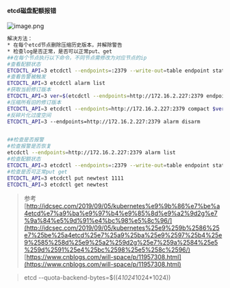 #### etcd磁盘配额报错
![image.png](https://cdn.nlark.com/yuque/0/2020/png/2623495/1605514847990-568d1212-5370-4254-9b79-de4b757e4970.png#align=left&display=inline&height=45&margin=%5Bobject%20Object%5D&name=image.png&originHeight=45&originWidth=958&size=16488&status=done&style=none&width=958)
```bash
解决方法：
* 在每个etcd节点删除压缩历史版本，并解除警告
* 检查log是否正常，是否可以正常put、get
##在每个节点执行以下命令，不同节点需修改为对应节点的ip
#查看配额状态
ETCDCTL_API=3 etcdctl --endpoints=:2379 --write-out=table endpoint status
#查看告警被触发
ETCDCTL_API=3 etcdctl alarm list
#获取当前修订版本
ETCDCTL_API=3 ver=$(etcdctl --endpoints=http://172.16.2.227:2379 endpoint status --write-out="json" | egrep -o '"revision":[0-9]*' | egrep -o '[0-9].*')
#压缩所有旧的修订版本
ETCDCTL_API=3 etcdctl --endpoints=http://172.16.2.227:2379 compact $ver
#反碎片化过度空间
ETCDCTL_API=3 --endpoints=http://172.16.2.227:2379 alarm disarm


##检查是否报警
#检查报警是否恢复
etcdctl --endpoints=http://172.16.2.227:2379 alarm list
#检查配额状态
ETCDCTL_API=3 etcdctl --endpoints=:2379 --write-out=table endpoint status
#检查是否可正常put get
ETCDCTL_API=3 etcdctl put newtest 1111
ETCDCTL_API=3 etcdctl get newtest
```
> 参考
> [http://idcsec.com/2019/09/05/kubernetes%e9%9b%86%e7%be%a4etcd%e7%a9%ba%e9%97%b4%e9%85%8d%e9%a2%9d2g%e7%9a%84%e5%9d%91%e4%bc%98%e5%8c%96/](http://idcsec.com/2019/09/05/kubernetes%25e9%259b%2586%25e7%25be%25a4etcd%25e7%25a9%25ba%25e9%2597%25b4%25e9%2585%258d%25e9%25a2%259d2g%25e7%259a%2584%25e5%259d%2591%25e4%25bc%2598%25e5%258c%2596/)
> [https://www.cnblogs.com/will-space/p/11957308.html](https://www.cnblogs.com/will-space/p/11957308.html)

> etcd --quota-backend-bytes=$((4*1024*1024*1024))

